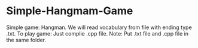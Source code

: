 # Simple-Hangmam-Game
Simple game: Hangman. 
We will read vocabulary from file with ending type .txt.
To play game: Just complie .cpp file. 
Note: Put .txt file and .cpp file in the same folder.
